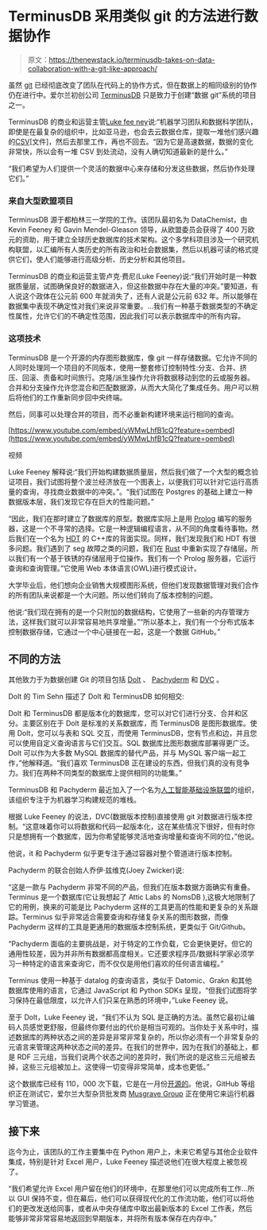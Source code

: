 # TerminusDB 采用类似 git 的方法进行数据协作

> 原文：<https://thenewstack.io/terminusdb-takes-on-data-collaboration-with-a-git-like-approach/>

虽然 [git](https://thenewstack.io/git-at-15-how-git-changed-the-way-we-code/) 已经彻底改变了团队在代码上的协作方式，但在数据上的相同级别的协作仍在进行中。爱尔兰初创公司 [TerminusDB](https://terminusdb.com/) 只是致力于创建“数据 git”系统的项目之一。

TerminusDB 的商业和运营主管[Luke fee ney](https://www.linkedin.com/in/luke-feeney/?originalSubdomain=ie)说:“机器学习团队和数据科学团队，即使是在最复杂的组织中，比如亚马逊，也会去云数据仓库，提取一堆他们感兴趣的[CSV](https://www.bigcommerce.com/ecommerce-answers/what-csv-file-and-what-does-it-mean-my-ecommerce-business/)[文件]，然后去那里工作，再也不回去。“因为它是高速数据，数据的变化非常快，所以会有一堆 CSV 到处流动，没有人确切知道最新的是什么。”

“我们希望为人们提供一个灵活的数据中心来存储和分发这些数据，然后协作处理它们。”

### 来自大型欧盟项目

TerminusDB 源于都柏林三一学院的工作。该团队最初名为 DataChemist，由 Kevin Feeney 和 Gavin Mendel-Gleason 领导，从欧盟委员会获得了 400 万欧元的资助，用于建立全球历史数据库的技术架构。这个多学科项目涉及一个研究机构联盟，以汇编所有人类历史的所有政治和社会数据集，然后以机器可读的格式提供它们，使人们能够进行高级分析、历史分析和其他项目。

TerminusDB 的商业和运营主管卢克·费尼(Luke Feeney)说:“我们开始时是一种数据质量层，试图确保良好的数据进入，但这些数据中存在大量的冲突。”要知道，有人说这个政体在公元前 600 年就消失了，还有人说是公元前 632 年。所以能够在数据集中表现不确定性对我们来说非常重要。…我们有一种基于数据类型的不确定性属性，允许它们的不确定性范围，因此我们可以表示数据库中的所有内容。

### 这项技术

TerminusDB 是一个开源的内存图形数据库，像 git 一样存储数据。它允许不同的人同时处理同一个项目的不同版本，使用一整套修订控制特性:分支、合并、挤压、回滚、责备和时间旅行。克隆/派生操作允许将数据移动到您的云或服务器。合并和分支操作允许您混合和匹配数据源，从而大大简化了集成任务。用户可以稍后将他们的工作重新同步回中央终端。

然后，同事可以处理合并的项目，而不必重新构建环境来运行相同的查询。

[https://www.youtube.com/embed/yWMwLhfB1cQ?feature=oembed](https://www.youtube.com/embed/yWMwLhfB1cQ?feature=oembed)

视频

Luke Feeney 解释说:“我们开始构建数据质量层，然后我们做了一个大型的概念验证项目，我们试图将整个波兰经济放在一个图表上，以便我们可以针对它运行高质量的查询，寻找商业数据中的冲突。”。“我们试图在 Postgres 的基础上建立一种数据版本层，我们发现它存在巨大的性能问题。”

“因此，我们在那时建立了数据库的原型。数据库实际上是用 [Prolog](https://www.britannica.com/technology/PROLOG) 编写的服务器，这是一个不寻常的选择。它是一种逻辑编程语言，从不同的角度看待事物。然后我们在一个名为 [HDT](https://github.com/rdfhdt/hdt-cpp) 的 C++库的背面实现。同样，我们发现我们和 HDT 有很多问题。我们遇到了 seg 故障之类的问题，我们在 [Rust](https://www.rust-lang.org/) 中重新实现了存储层。所以我们有一个基于铁锈的存储层用于位操作。我们有一个 Prolog 服务器，它运行查询和查询管理。”它使用 Web 本体语言(OWL)进行模式设计。

大学毕业后，他们想向企业销售大规模图形系统，但他们发现数据管理对我们合作的所有团队来说都是一个大问题。所以他们转向了版本控制的问题。

他说:“我们现在拥有的是一个只附加的数据结构，它使用了一些新的内存管理方法，这样我们就可以非常容易地共享增量。”“所以基本上，我们有一个分布式版本控制数据存储，它通过一个中心链接在一起，这是一个数据 GitHub。”

## 不同的方法

其他致力于为数据创建 Git 的项目包括 [Dolt](https://thenewstack.io/dolt-a-relational-database-with-git-like-cloning-features/) 、 [Pachyderm](https://www.pachyderm.com/) 和 [DVC](https://dvc.org/) 。

Dolt 的 Tim Sehn 描述了 Dolt 和 TerminusDB 如何相交:

Dolt 和 TerminusDB 都是版本化的数据库，您可以对它们进行分支、合并和区分。主要区别在于 Dolt 是标准的关系数据库，而 TerminusDB 是图形数据库。使用 Dolt，您可以与表和 SQL 交互，而使用 TerminusDB，您有节点和边，并且您可以使用自定义查询语言与它们交互。SQL 数据库比图形数据库部署得更广泛。Dolt 可以作为大多数 MySQL 数据库的替代产品，并与 MySQL 客户端一起工作，”他解释道。“我们喜欢 TerminusDB 正在建设的东西，但我们真的没有竞争力。我们在两种不同类型的数据库上提供相同的功能集。”

TerminusDB 和 Pachyderm 最近加入了一个名为[人工智能基础设施联盟](https://ai-infrastructure.org/)的组织，该组织专注于为机器学习构建规范的堆栈。

根据 Luke Feeney 的说法，DVC(数据版本控制)直接使用 git 对数据进行版本控制。“这意味着你可以将数据和代码一起版本化，这在某些情况下很好，但有时你只是想拥有一个数据库，因为你希望能够灵活地查询增量和查询不同的位，”他说。

他说，it 和 Pachyderm 似乎更专注于通过容器对整个管道进行版本控制。

Pachyderm 的联合创始人乔伊·兹维克(Joey Zwicker)说:

“这是一款与 Pachyderm 非常不同的产品，但我们在版本数据方面确实有重叠。Terminus 是一个数据库(它让我想起了 Attic Labs 的 NomsDB ),这极大地限制了它的用例，换来的可能是比 Pachyderm 这样的工具更高的性能和更复杂的关系跟踪。Terminus 似乎非常适合需要查询和存储复杂关系的图形数据，而像 Pachyderm 这样的工具是更通用的数据版本控制系统，更类似于 Git/Github。

“Pachyderm 面临的主要挑战是，对于特定的工作负载，它会更快更好。但它的通用性较差，因为并非所有数据都高度相关。它还要求程序员/数据科学家必须学习一种特定的语言来查询它，而不仅仅是用他们喜欢的任何语言编程。”

Terminus 使用一种基于 datalog 的查询语言，类似于 Datomic、Grakn 和其他数据库使用的语言，它通过 JavaScript 和 Python SDKs 呈现，“但我们试图将学习保持在最低限度，以允许人们只呆在熟悉的环境中，”Luke Feeney 说。

至于 Dolt，Luke Feeney 说，“我们不认为 SQL 是正确的方法。虽然它最初让编码人员感觉更舒服，但最终你要付出的代价是相当可观的。当你处于关系中时，描述数据库的两种状态之间的差异是非常非常复杂的，所以你必须有一个非常复杂的元语言来管理这两种状态之间的差异。在我们的世界中，因为在我们的基础上，都是 RDF 三元组，当我们说两个状态之间的差异时，我们所说的是这些三元组被去掉，这些三元组被加上。这使得一切变得非常简单，成本也更低。”

这个数据库已经有 110，000 次下载，它是在一月份[开源的](https://github.com/terminusdb)。他说，GitHub 等组织正在测试它，爱尔兰大型杂货批发商 [Musgrave Group](https://www.musgravegroup.com/) 正在使用它来运行机器学习管道。

## 接下来

迄今为止，该团队的工作主要集中在 Python 用户上，未来它希望与其他企业软件集成，特别是针对 Excel 用户，Luke Feeney 描述说他们在很大程度上被忽视了。

“我们希望允许 Excel 用户留在他们的环境中，在那里他们可以完成所有工作…所以 GUI 保持不变，但在幕后，他们可以获得现代化的工作流功能，他们可以将他们的更改发送给同事，或者从中央存储库中取出最新版本的 Excel 工作表，然后能够非常非常容易地返回到早期版本，并将所有版本保存在内存中。”

<svg xmlns:xlink="http://www.w3.org/1999/xlink" viewBox="0 0 68 31" version="1.1"><title>Group</title> <desc>Created with Sketch.</desc></svg>